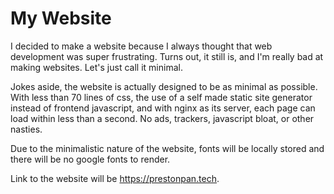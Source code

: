 # My Website
I decided to make a website because I always thought that web development was super frustrating.
Turns out, it still is, and I'm really bad at making websites. Let's just call it minimal.

Jokes aside, the website is actually designed to be as minimal as possible. With less than 70 lines of css,
the use of a self made static site generator instead of frontend javascript, and with nginx as its server, 
each page can load within less than a second. No ads, trackers, javascript bloat,
or other nasties.

Due to the minimalistic nature of the website, fonts will be locally stored and there will be no google fonts
to render.

Link to the website will be https://prestonpan.tech.
